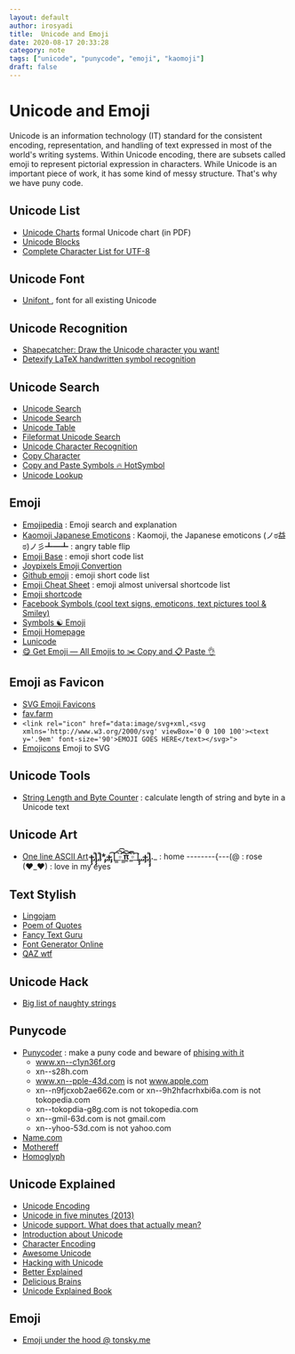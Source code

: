 ```yaml
---
layout: default
author: irosyadi
title:  Unicode and Emoji
date: 2020-08-17 20:33:28
category: note
tags: ["unicode", "punycode", "emoji", "kaomoji"]
draft: false
---
```


# Unicode and Emoji

Unicode is an information technology (IT) standard for the consistent encoding, representation, and handling of text expressed in most of the world's writing systems. Within Unicode encoding, there are subsets called emoji to represent pictorial expression in characters. While Unicode is an important piece of work, it has some kind of messy structure. That's why we have puny code.

## Unicode List
- [Unicode Charts](https://www.unicode.org/charts/) formal Unicode chart (in PDF)
- [Unicode Blocks](https://www.fileformat.info/info/unicode/block/index.htm)
- [Complete Character List for UTF-8](https://www.fileformat.info/info/charset/UTF-8/list.htm)

## Unicode Font
- [Unifont ](https://unifoundry.com/unifont/index.html), font for all existing Unicode

## Unicode Recognition
- [Shapecatcher: Draw the Unicode character you want!](http://shapecatcher.com/)
- [Detexify LaTeX handwritten symbol recognition](https://detexify.kirelabs.org/classify.html)

## Unicode Search
- [Unicode Search](https://unicodelookup.com/)
- [Unicode Search](https://unicode-search.net/)
- [Unicode Table](https://unicode-table.com/en/)
- [Fileformat Unicode Search](https://www.fileformat.info/info/unicode/char/search.htm)
- [Unicode Character Recognition](https://shapecatcher.com/)
- [Copy Character](https://copychar.cc/)
- [Copy and Paste Symbols 🔥 HotSymbol](https://www.hotsymbol.com/)
- [Unicode Lookup](https://unicode.emnudge.dev/)

## Emoji
- [Emojipedia](https://emojipedia.org/) : Emoji search and explanation
- [Kaomoji Japanese Emoticons](https://japaneseemoticons.me/) : Kaomoji, the Japanese emoticons
(ノಠ益ಠ)ノ彡┻━┻ : angry table flip
- [Emoji Base](https://emojibase.dev/) : emoji short code list
- [Joypixels Emoji Convertion](https://demos.joypixels.com/latest/index.html)
- [Github emoji](https://api.github.com/emojis) : emoji short code list
-  [Emoji Cheat Sheet](https://www.webfx.com/tools/emoji-cheat-sheet/) : emoji almost universal shortcode list
- [Emoji shortcode](https://gist.github.com/rxaviers/7360908)
- [Facebook Symbols (cool text signs, emoticons, text pictures tool & Smiley)](http://www.megaemoji.com/)
- [Symbols ☯ Emoji](https://fsymbols.com/)
- [Emoji Homepage](http://emojihomepage.com/)
- [Lunicode](https://lunicode.com/flip)
- [😋 Get Emoji — All Emojis to ✂️ Copy and 📋 Paste 👌](https://getemoji.com/)


## Emoji as Favicon
- [SVG Emoji Favicons](https://emojifav.com/)
- [fav.farm](https://fav.farm/)
- `<link rel="icon" href="data:image/svg+xml,<svg xmlns='http://www.w3.org/2000/svg' viewBox='0 0 100 100'><text y='.9em' font-size='90'>EMOJI GOES HERE</text></svg>">`
- [Emojicons](https://emojicons.netlify.app/) Emoji to SVG


## Unicode Tools
- [String Length and Byte Counter](https://mothereff.in/byte-counter) : calculate length of string and byte in a Unicode text

## Unicode Art
- [One line ASCII Art](https://1lineart.kulaone.com/#/)
__̴ı̴̴̡̡̡ ̡͌l̡̡̡ ̡͌l̡*̡̡ ̴̡ı̴̴̡ ̡̡͡|̲̲̲͡͡͡ ̲▫̲͡ ̲̲̲͡͡π̲̲͡͡ ̲̲͡▫̲̲͡͡ ̲|̡̡̡ ̡ ̴̡ı̴̡̡ ̡͌l̡̡̡̡.___ : home
--------{---(@ : rose
(♥_♥) : love in my eyes

## Text Stylish
- [Lingojam](https://lingojam.com/StylishTextGenerator)
- [Poem of Quotes](https://www.poemofquotes.com/tools/word-text-generator/stylish-text.php?)
- [Fancy Text Guru](https://www.fancytextguru.com/)
- [Font Generator Online](https://www.fontgeneratoronline.com/)
- [QAZ wtf](https://qaz.wtf/u/convert.cgi)

## Unicode Hack
- [Big list of naughty strings](https://github.com/minimaxir/big-list-of-naughty-strings/blob/master/blns.txt)

## Punycode
- [Punycoder](https://www.punycoder.com/) : make a puny code and beware of [phising with it](https://www.xudongz.com/blog/2017/idn-phishing/)
  - www.xn--c1yn36f.org
  - xn--s28h.com
  - www.xn--pple-43d.com is not www.apple.com
  - xn--n9fjcxob2ae662e.com or xn--9h2hfacrhxbi6a.com is not tokopedia.com
  - xn--tokopdia-g8g.com is not tokopedia.com
  - xn--gmil-63d.com is not gmail.com
  - xn--yhoo-53d.com is not yahoo.com
- [Name.com](https://www.name.com/punycode-converter)
- [Mothereff](https://mothereff.in/punycode)
- [Homoglyph](https://www.irongeek.com/homoglyph-attack-generator.php)

## Unicode Explained
- [Unicode Encoding](https://kunststube.net/encoding/)
- [Unicode in five minutes (2013)](https://richardjharris.github.io/unicode-in-five-minutes.html)
- [Unicode support. What does that actually mean?](https://boyter.org/posts/unicode-support-what-does-that-actually-mean/)
- [Introduction about Unicode](https://www.joelonsoftware.com/2003/10/08/the-absolute-minimum-every-software-developer-absolutely-positively-must-know-about-unicode-and-character-sets-no-excuses/)
- [Character Encoding](https://ifyoulived.org/fuzzy/#The%20fuzzy%20edges%20of%20character%20encoding)
- [Awesome Unicode](https://eng.getwisdom.io/awesome-unicode/)
- [Hacking with Unicode](https://eng.getwisdom.io/hacking-github-with-unicode-dotless-i/)
- [Better Explained](https://betterexplained.com/articles/unicode/)
- [Delicious Brains](https://deliciousbrains.com/how-unicode-works/)
- [Unicode Explained Book](https://flylib.com/books/en/1.536.1/)

## Emoji
- [Emoji under the hood @ tonsky.me](https://tonsky.me/blog/emoji/)
